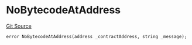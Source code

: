 # NoBytecodeAtAddress
[Git Source](https://github.com/thrackle-io/tron/blob/17f0c18311739ad27e810cec2eb3f45ea28c2fd7/src/protocol/economic/ruleProcessor/RuleProcessorDiamondLib.sol)


```solidity
error NoBytecodeAtAddress(address _contractAddress, string _message);
```

